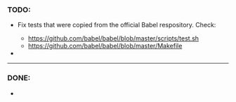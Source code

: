 ### TODO:
- Fix tests that were copied from the official Babel respository. Check: 
  - https://github.com/babel/babel/blob/master/scripts/test.sh
  - https://github.com/babel/babel/blob/master/Makefile

-

___
### DONE:
- 